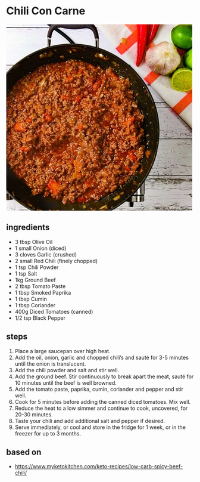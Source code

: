 # Chili Con Carne

![Chili Con Carne](images/chili-con-carne.jpg)

## ingredients

- 3 tbsp Olive Oil
- 1 small Onion (diced)
- 3 cloves Garlic (crushed)
- 2 small Red Chili (finely chopped)
- 1 tsp Chili Powder
- 1 tsp Salt
- 1kg Ground Beef
- 2 tbsp Tomato Paste
- 1 tbsp Smoked Paprika
- 1 tbsp Cumin
- 1 tbsp Coriander
- 400g Diced Tomatoes (canned)
- 1/2 tsp Black Pepper

## steps

1. Place a large saucepan over high heat.
2. Add the oil, onion, garlic and chopped chili’s and sauté for 3-5 minutes until the onion is translucent.
3. Add the chili powder and salt and stir well.
4. Add the ground beef. Stir continuously to break apart the meat, sauté for 10 minutes until the beef is well browned.
5. Add the tomato paste, paprika, cumin, coriander and pepper and stir well.
6. Cook for 5 minutes before adding the canned diced tomatoes. Mix well.
7. Reduce the heat to a low simmer and continue to cook, uncovered, for 20-30 minutes.
8. Taste your chili and add additional salt and pepper if desired.
9. Serve immediately, or cool and store in the fridge for 1 week, or in the freezer for up to 3 months.

## based on

- https://www.myketokitchen.com/keto-recipes/low-carb-spicy-beef-chili/
